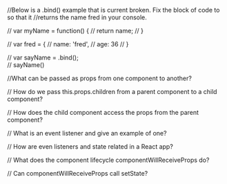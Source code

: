 //Below is a .bind() example that is current broken. Fix the block of code to so that it
//returns the name fred in your console. 

// var myName = function() {
//   return name;
// }

// var fred = {
//     name: 'fred',
//     age: 36
// }

// var sayName = .bind();  
// sayName()


//What can be passed as props from one component to another?


// How do we pass this.props.children from a parent component to a child component?


// How does the child component access the props from the parent component?


// What is an event listener and give an example of one?



// How are even listeners and state related in a React app?



// What does the component lifecycle componentWillReceiveProps do?


// Can componentWillReceiveProps call setState?
